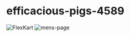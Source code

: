 # efficacious-pigs-4589

![FlexKart](https://user-images.githubusercontent.com/89844657/221492922-cc139707-bf2d-4db4-ab61-7f8f48d9bb37.png)
![mens-page](https://user-images.githubusercontent.com/89844657/221493133-afac7599-fb01-42f0-98ec-00351f37750c.png)
